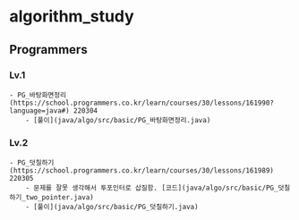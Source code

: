 # algorithm_study

## Programmers

### Lv.1
    - PG_바탕화면정리(https://school.programmers.co.kr/learn/courses/30/lessons/161990?language=java#) 220304
        - [풀이](java/algo/src/basic/PG_바탕화면정리.java)

### Lv.2
    - PG_덧칠하기(https://school.programmers.co.kr/learn/courses/30/lessons/161989) 220305
        - 문제를 잘못 생각해서 투포인터로 삽질함. [코드](java/algo/src/basic/PG_덧칠하기_two_pointer.java)
        - [풀이](java/algo/src/basic/PG_덧칠하기.java)
